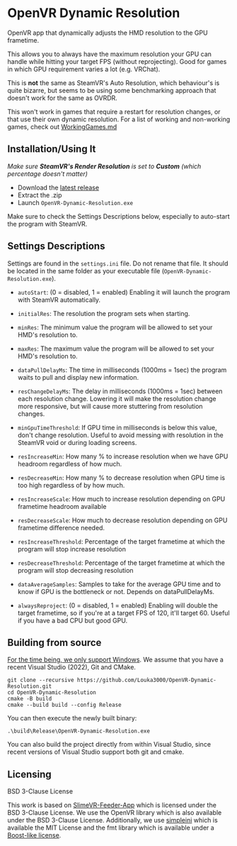 # OpenVR Dynamic Resolution

OpenVR app that dynamically adjusts the HMD resolution to the GPU frametime.

This allows you to always have the maximum resolution your GPU can handle while hitting your target FPS (without reprojecting). Good for games in which GPU requirement varies a lot (e.g. VRChat).

This is **not** the same as SteamVR's Auto Resolution, which behaviour's is quite bizarre, but seems to be using some benchmarking approach that doesn't work for the same as OVRDR.

This won't work in games that require a restart for resolution changes, or that use their own dynamic resolution. For a list of working and non-working games, check out [WorkingGames.md](WorkingGames.md)

## Installation/Using It

_Make sure **SteamVR's Render Resolution** is set to **Custom** (which percentage doesn't matter)_

- Download the [latest release ](https://github.com/Louka3000/OpenVR-Dynamic-Resolution/releases/latest/download/OpenVR-Dynamic-Resolution.zip)
- Extract the .zip
- Launch `OpenVR-Dynamic-Resolution.exe`

Make sure to check the Settings Descriptions below, especially to auto-start the program with SteamVR.

## Settings Descriptions

Settings are found in the `settings.ini` file. Do not rename that file. It should be located in the same folder as your executable file (`OpenVR-Dynamic-Resolution.exe`).

- `autoStart`: (0 = disabled, 1 = enabled) Enabling it will launch the program with SteamVR automatically.

- `initialRes`: The resolution the program sets when starting.

- `minRes`: The minimum value the program will be allowed to set your HMD's resolution to.

- `maxRes`: The maximum value the program will be allowed to set your HMD's resolution to.

- `dataPullDelayMs`: The time in milliseconds (1000ms = 1sec) the program waits to pull and display new information.

- `resChangeDelayMs`: The delay in milliseconds (1000ms = 1sec) between each resolution change. Lowering it will make the resolution change more responsive, but will cause more stuttering from resolution changes.

- `minGpuTimeThreshold`: If GPU time in milliseconds is below this value, don't change resolution. Useful to avoid messing with resolution in the SteamVR void or during loading screens.

- `resIncreaseMin`: How many % to increase resolution when we have GPU headroom regardless of how much.

- `resDecreaseMin`: How many % to decrease resolution when GPU time is too high regardless of by how much.

- `resIncreaseScale`: How much to increase resolution depending on GPU frametime headroom available

- `resDecreaseScale`: How much to decrease resolution depending on GPU frametime difference needed.

- `resIncreaseThreshold`: Percentage of the target frametime at which the program will stop increase resolution

- `resDecreaseThreshold`: Percentage of the target frametime at which the program will stop decreasing resolution

- `dataAverageSamples`: Samples to take for the average GPU time and to know if GPU is the bottleneck or not. Depends on dataPullDelayMs.

- `alwaysReproject`: (0 = disabled, 1 = enabled) Enabling will double the target frametime, so if you're at a target FPS of 120, it'll target 60. Useful if you have a bad CPU but good GPU.

## Building from source

[For the time being, we only support Windows](https://github.com/Louka3000/OpenVR-Dynamic-Resolution/issues/8). We assume that you have a recent Visual Studio (2022), Git and CMake.

```
git clone --recursive https://github.com/Louka3000/OpenVR-Dynamic-Resolution.git
cd OpenVR-Dynamic-Resolution
cmake -B build
cmake --build build --config Release
```

You can then execute the newly built binary:

```
.\build\Release\OpenVR-Dynamic-Resolution.exe
```

You can also build the project directly from within Visual Studio, since recent versions of Visual Studio support both git and cmake.

## Licensing

BSD 3-Clause License

This work is based on [SlimeVR-Feeder-App](https://github.com/SlimeVR/SlimeVR-Feeder-App) which is licensed under the BSD 3-Clause License. We use the OpenVR library which is also available under the BSD 3-Clause License. Additionally, we use [simpleini](https://github.com/brofield/simpleini) which is available the MIT License and the fmt library which is available under a [Boost-like license](https://github.com/fmtlib/fmt/blob/master/LICENSE.rst).

